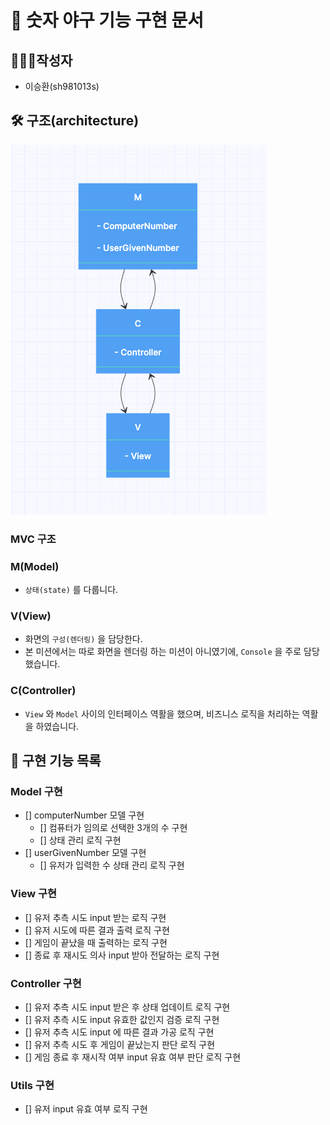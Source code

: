 # 🚀 숫자 야구 기능 구현 문서

## 🙋🏻‍♂️작성자

- 이승환(sh981013s)

## 🛠 구조(architecture)

![](.README_images/1ca62e84.png)

### MVC 구조

### M(Model)

- `상태(state)` 를 다룹니다.

### V(View)

- 화면의 `구성(렌더링)` 을 담당한다.
- 본 미션에서는 따로 화면을 렌더링 하는 미션이 아니였기에, `Console` 을 주로 담당했습니다.

### C(Controller)

- `View` 와 `Model` 사이의 인터페이스 역활을 했으며, 비즈니스 로직을 처리하는 역활을 하였습니다.

## 🧾 구현 기능 목록

### Model 구현

- [] computerNumber 모델 구현
  - [] 컴퓨터가 임의로 선택한 3개의 수 구현
  - [] 상태 관리 로직 구현
- [] userGivenNumber 모델 구현
  - [] 유저가 입력한 수 상태 관리 로직 구현

### View 구현

- [] 유저 추측 시도 input 받는 로직 구현
- [] 유저 시도에 따른 결과 출력 로직 구현
- [] 게임이 끝났을 때 출력하는 로직 구현
- [] 종료 후 재시도 의사 input 받아 전달하는 로직 구현

### Controller 구현

- [] 유저 추측 시도 input 받은 후 상태 업데이트 로직 구현
- [] 유저 추측 시도 input 유효한 값인지 검증 로직 구현
- [] 유저 추측 시도 input 에 따른 결과 가공 로직 구현 
- [] 유저 추측 시도 후 게임이 끝났는지 판단 로직 구현
- [] 게임 종료 후 재시작 여부 input 유효 여부 판단 로직 구현

### Utils 구현

- [] 유저 input 유효 여부 로직 구현
